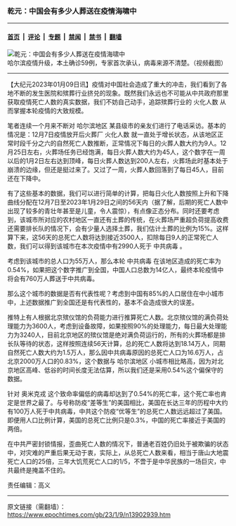 ### 乾元：中国会有多少人葬送在疫情海啸中

---

#### [首页](../../../..?n13902939) &nbsp;|&nbsp; [评论](../../../../../epoch-comment?n13902939) &nbsp;|&nbsp; [专题](../../../../../epoch-special?n13902939) &nbsp;|&nbsp; [禁闻](../../../../../epoch-news?n13902939) &nbsp;|&nbsp; [禁书](../../../../../books?n13902939) &nbsp;|&nbsp; [翻墙](https://github.com/gfw-breaker/nogfw/blob/master/README.md?n13902939)


<div><img alt="乾元：中国会有多少人葬送在疫情海啸中" class="attachment-djy_600_400 size-djy_600_400 wp-post-image" src="https://i.epochtimes.com/assets/uploads/2021/09/id13267329-23124a2d7a62d78c46cc0282913c39a2-600x390.jpeg"/>
<div class="caption">
 哈尔滨疫情升级，本土确诊59例，专家首次承认，病毒来源不清楚。（视频截图）
</div></div><hr/><div class="post_content" id="artbody" itemprop="articleBody">
 <!-- article content begin -->
 <p>
  【大纪元2023年01月09日讯】疫情对中国社会造成了重大的冲击，我们看到了各地不断的发生医院和殡葬行业挤兑的现象。既然我们永远也不可能从中共政府那里获取疫情死亡人数的真实数据，我们不妨自己动手，追踪殡葬行业的
  <ok href="https://www.epochtimes.com/gb/tag/%E7%81%AB%E5%8C%96%E4%BA%BA%E6%95%B0.html">
   火化人数
  </ok>
  从而掌握本轮疫情的大致规模。
 </p>
 <p>
  笔者连续一个月来不断对
  <ok href="https://www.epochtimes.com/gb/tag/%E5%93%88%E5%B0%94%E6%BB%A8%E5%9C%B0%E5%8C%BA.html">
   哈尔滨地区
  </ok>
  某县级市的亲友们进行了电话采访。基本的情况是：12月7日疫情放开后火葬厂
  <ok href="https://www.epochtimes.com/gb/tag/%E7%81%AB%E5%8C%96%E4%BA%BA%E6%95%B0.html">
   火化人数
  </ok>
  就一直处于增长状态，从该地区正常时段千分之六的自然死亡人数推断，正常情况下每日的火葬人数大约为9人。12月25日左右，火葬场任务已经饱满，每日火葬人数大约为45人，这个数字在一周以后的1月2日左右达到顶峰，每日火葬人数达到200人左右，火葬场此时基本处于崩溃的边缘，但还是挺过来了。又过了一周，火葬人数回落到了每日45人，目前还在下降中。
 </p>
 <p>
  有了这些基本的数据，我们可以进行简单的计算，把每日火化人数按照上升和下降曲线分配在12月7日至2023年1月29日之间的56天内（据了解，后期的死亡人数中出现了较多的青壮年甚至是儿童，令人震惊），有点像正态分布。同时还要考虑到，该城市所对应的农村地区一直还有土葬的传统，在火葬场严重超负荷提高收费还需要排长队的情况下，会有少量人选择土葬，我们估计土葬的比例为15%。这样算下来，这56天的总死亡人数将达到接近3500人，扣除每日9人的正常死亡人数，我们可以得到该城市在本次疫情中有2990人死于
  <ok href="https://www.epochtimes.com/gb/tag/%E4%B8%AD%E5%85%B1%E7%97%85%E6%AF%92.html">
   中共病毒
  </ok>
  。
 </p>
 <p>
  考虑到该城市的总人口为55万人，那么本轮
  <ok href="https://www.epochtimes.com/gb/tag/%E4%B8%AD%E5%85%B1%E7%97%85%E6%AF%92.html">
   中共病毒
  </ok>
  在该地区造成的死亡率为0.54%，如果把这个数字推广到全国，中国人口总数为14亿人，最终本轮疫情中将会有760万人葬送于中共病毒。
 </p>
 <p>
  那么这个城市的数据是否有代表性呢？考虑到中国有85%的人口居住在中小城市中，上述数据推广到全国还是有代表性的，基本不会造成很大的误差。
 </p>
 <p>
  推特上有人根据北京殡仪馆的负荷能力进行推算死亡人数。北京殡仪馆的满负荷处理能力为3600人，考虑到设备故障，如果按照90%的处理能力，每日最大处理能力为3240人，目前北京地区的殡仪馆是绝对满负荷运行的，所有的火葬场都是排长队等待的状态，这样按照连续56天计算，总的死亡人数将达到18.14万人，同期自然死亡人数大约为1.5万人，那么因中共病毒原因的总死亡人口为16.6万人，占北京2000万人口的0.83%，这个数据与
  <ok href="https://www.epochtimes.com/gb/tag/%E5%93%88%E5%B0%94%E6%BB%A8%E5%9C%B0%E5%8C%BA.html">
   哈尔滨地区
  </ok>
  小城市相比略高，因为对北京地区高峰、低谷的时间长度无法估算，所以我们还是采用0.54%这个偏保守的数据。
 </p>
 <p>
  针对
  <ok href="https://www.epochtimes.com/gb/tag/%E5%A5%A5%E7%B1%B3%E5%85%8B%E6%88%8E.html">
   奥米克戎
  </ok>
  这个致命率偏低的病毒却达到了0.54%的死亡率，这个死亡率也肯定是世界之最了。与号称防疫“差等生”的美国相比，美国在长达三年的历程中大约有100万人死于中共病毒，中共这个防疫“优等生”的总死亡人数远远超过了美国。即便用人口比例计算，美国的总死亡比例只是0.3%，中国的死亡率接近于美国的两倍。
 </p>
 <p>
  在中共严密封锁情报，歪曲死亡人数的情况下，普通老百姓仍旧处于被欺骗的状态中，对灾难的严重后果无动于衷，实际上，从总死亡人数来看，相当于唐山大地震死亡人口的25倍，三年大饥荒死亡人口的1/5，不啻于是中华民族的一场巨灾，中共最终是掩盖不住的。
 </p>
 <p>
  责任编辑：高义
 </p>
 <!-- article content end -->
 <div id="below_article_ad">
 </div>
</div>


---

原文链接（需翻墙）：https://www.epochtimes.com/gb/23/1/9/n13902939.htm